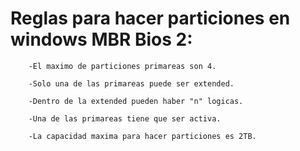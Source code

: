 # Reglas para hacer particiones en windows MBR Bios 2:

		-El maximo de particiones primareas son 4.

		-Solo una de las primareas puede ser extended.
		
		-Dentro de la extended pueden haber "n" logicas.
		
		-Una de las primareas tiene que ser activa.
		
		-La capacidad maxima para hacer particiones es 2TB.
